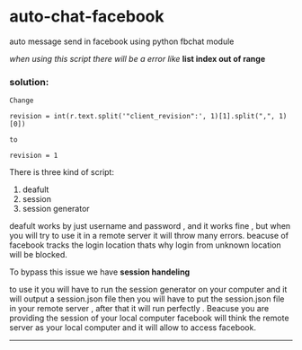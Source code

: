 # auto-chat-facebook
auto message send in facebook using python fbchat module


<i> when using this script there will be a error like </i> <b>list index out of range</b> 

<h3> solution: </h3>

    Change

    revision = int(r.text.split('"client_revision":', 1)[1].split(",", 1)[0])

    to

    revision = 1


There is three kind of script:

  1. deafult 
  2. session
  3. session generator
  
<p> deafult works by just username and password , and it works fine , but when you will try to use it in a remote server it will throw many errors.
beacuse of facebook tracks the login location thats why login from unknown location will be blocked. <p>

To bypass this issue we have <b> session handeling  </b> 
  <div> 
      to use it you will have to run the session generator on your computer and it will output a session.json file  
      then you will have to put the session.json file in your remote server , after that it will run perfectly . 
      Beacuse you are providing the session of your local computer facebook will think the remote server as your local computer and it will allow to access facebook.
  </div>
  
  
------------------------------------------------------------------------------------------------------------------------------------------------------------------------------------

